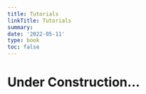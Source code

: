 ```yaml
---
title: Tutorials
linkTitle: Tutorials
summary: 
date: '2022-05-11'
type: book
toc: false
---
```


# Under Construction...
